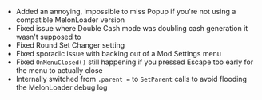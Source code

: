 - Added an annoying, impossible to miss Popup if you're not using a compatible MelonLoader version
- Fixed issue where Double Cash mode was doubling cash generation it wasn't supposed to
- Fixed Round Set Changer setting
- Fixed sporadic issue with backing out of a Mod Settings menu
- Fixed `OnMenuClosed()` still happening if you pressed Escape too early for the menu to actually close
- Internally switched from `.parent =` to `SetParent` calls to avoid flooding the MelonLoader debug log